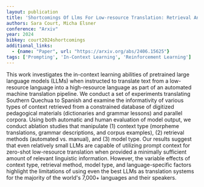 ```yaml
---
layout: publication
title: 'Shortcomings Of Llms For Low-resource Translation: Retrieval And Understanding Are Both The Problem'
authors: Sara Court, Micha Elsner
conference: "Arxiv"
year: 2024
bibkey: court2024shortcomings
additional_links:
  - {name: "Paper", url: "https://arxiv.org/abs/2406.15625"}
tags: ['Prompting', 'In-Context Learning', 'Reinforcement Learning']
---
```

This work investigates the in-context learning abilities of pretrained large
language models (LLMs) when instructed to translate text from a low-resource
language into a high-resource language as part of an automated machine
translation pipeline. We conduct a set of experiments translating Southern
Quechua to Spanish and examine the informativity of various types of context
retrieved from a constrained database of digitized pedagogical materials
(dictionaries and grammar lessons) and parallel corpora. Using both automatic
and human evaluation of model output, we conduct ablation studies that
manipulate (1) context type (morpheme translations, grammar descriptions, and
corpus examples), (2) retrieval methods (automated vs. manual), and (3) model
type. Our results suggest that even relatively small LLMs are capable of
utilizing prompt context for zero-shot low-resource translation when provided a
minimally sufficient amount of relevant linguistic information. However, the
variable effects of context type, retrieval method, model type, and
language-specific factors highlight the limitations of using even the best LLMs
as translation systems for the majority of the world's 7,000+ languages and
their speakers.
